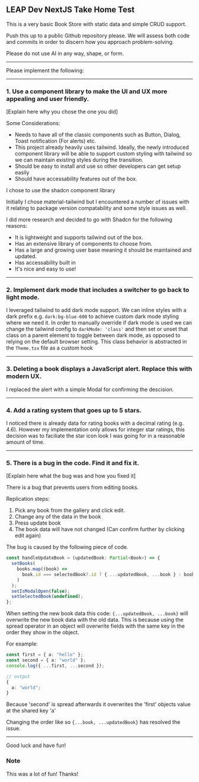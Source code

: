 ## LEAP Dev NextJS Take Home Test

This is a very basic Book Store with static data and simple CRUD support.

Push this up to a public Github repository please. We will assess both code and commits in order to discern how you approach problem-solving.

Please do not use AI in any way, shape, or form.

---

Please implement the following:

---

### 1. Use a component library to make the UI and UX more appealing and user friendly.

[Explain here why you chose the one you did]

Some Considerations:

- Needs to have all of the classic components such as Button, Dialog, Toast notification (For alerts) etc.
- This project already heavily uses tailwind. Ideally, the newly introduced component library will be able to support custom styling with tailwind so we can maintain existing styles during the transition.
- Should be easy to install and use so other developers can get setup easily
- Should have accessability features out of the box.

I chose to use the shadcn component library

Initially I chose material-tailwind but I encountered a number of issues with it relating to package version compatability and some style issues as well.

I did more research and decided to go with Shadcn for the following reasons:

- It is lightweight and supports tailwind out of the box.
- Has an extensive library of components to choose from.
- Has a large and growing user base meaning it should be maintained and updated.
- Has accessability built in
- It's nice and easy to use!

---

### 2. Implement dark mode that includes a switcher to go back to light mode.

I leveraged tailwind to add dark mode support. We can inline styles with a dark prefix e.g. `dark:bg-blue-600` to achieve custom dark mode styling where we need it.
In order to manually override if dark mode is used we can change the tailwind config to `darkMode: 'class'` and then set or unset that class on a parent element to toggle between dark mode, as opposed to relying on the default browser setting.
This class behavior is abstracted in the `Theme.tsx` file as a custom hook

---

### 3. Deleting a book displays a JavaScript alert. Replace this with modern UX.

I replaced the alert with a simple Modal for confirming the descision.

---

### 4. Add a rating system that goes up to 5 stars.

I noticed there is already data for rating books with a decimal rating (e.g. 4.6). However my implementation only allows for integer star ratings, this decision was to faciliate the star icon look I was going for in a reasonable amount of time.

---

### 5. There is a bug in the code. Find it and fix it.

[Explain here what the bug was and how you fixed it]

There is a bug that prevents users from editing books.

Replication steps:

1. Pick any book from the gallery and click edit.
2. Change any of the data in the book
3. Press update book
4. The book data will have not changed (Can confirm further by clicking edit again)

The bug is caused by the following piece of code.

```typescript
const handleUpdateBook = (updatedBook: Partial<Book>) => {
  setBooks(
    books.map((book) =>
      book.id === selectedBook?.id ? { ...updatedBook, ...book } : book
    )
  );
  setIsModalOpen(false);
  setSelectedBook(undefined);
};
```

When setting the new book data this code: `{...updatedBook, ...book}` will overwrite the new book data with the old data. This is because using the spread operator in an object will overwrite fields with the same key in the order they show in the object.

For example:

```typescript
const first = { a: "hello" };
const second = { a: "world" };
console.log({ ...first, ...second });

// output
{
  a: "world";
}
```

Because 'second' is spread afterwards it overwrites the 'first' objects value at
the shared key 'a'

Changing the order like so `{...book, ...updatedBook}` has resolved the issue.

---

Good luck and have fun!

### Note

This was a lot of fun! Thanks!
